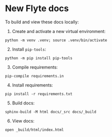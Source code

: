# New Flyte docs

To build and view these docs locally:

1. Create and activate a new virtual environment:
```
python -m venv .venv; source .venv/bin/activate
```
2. Install `pip-tools`:
```
python -m pip install pip-tools
```
3. Compile requirements:
```
pip-compile requirements.in
```
4. Install requirements:
```
pip install -r requirements.txt
```
5. Build docs:
```
sphinx-build -M html docs/_src docs/_build
```
6. View docs:
```
open _build/html/index.html
```
